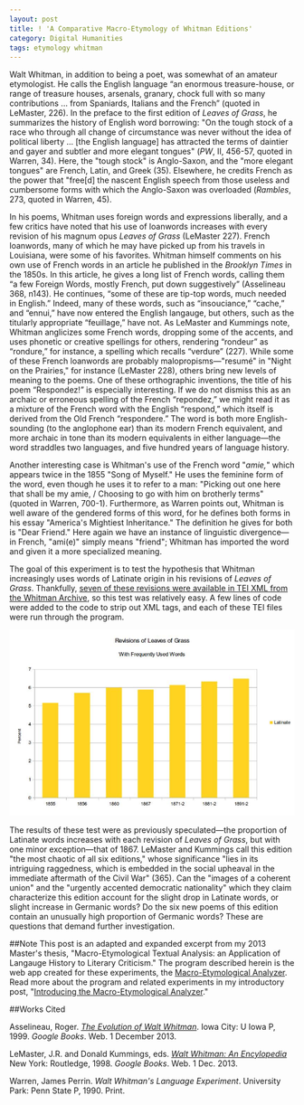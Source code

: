 ```yaml
---
layout: post
title: ! 'A Comparative Macro-Etymology of Whitman Editions' 
category: Digital Humanities
tags: etymology whitman 
---
```


Walt Whitman, in addition to being a poet, was somewhat of an amateur etymologist. He calls the English language “an enormous treasure-house, or range of treasure houses, arsenals, granary, chock full with so many contributions ... from Spaniards, Italians and the French” (quoted in LeMaster, 226). In the preface to the first edition of _Leaves of Grass_, he summarizes the history of English word borrowing: "On the tough stock of a race who through all change of circumstance was never without the idea of political liberty ... [the English language] has attracted the terms of daintier and gayer and subtler and more elegant tongues" (_PW_, II, 456-57, quoted in Warren, 34). Here, the "tough stock" is Anglo-Saxon, and the "more elegant tongues" are French, Latin, and Greek (35). Elsewhere, he credits French as the power that "free[d] the nascent English speech from those useless and cumbersome forms with which the Anglo-Saxon was overloaded (_Rambles_, 273, quoted in Warren, 45). 

In his poems, Whitman uses foreign words and expressions liberally, and a few critics have noted that his use of loanwords increases with every revision of his magnum opus _Leaves of Grass_ (LeMaster 227). French loanwords, many of which he may have picked up from his travels in Louisiana, were some of his favorites. Whitman himself comments on his own use of French words in an article he published in the _Brooklyn Times_ in the 1850s. In this article, he gives a long list of French words, calling them “a few Foreign Words, mostly French, put down suggestively” (Asselineau 368, n143). He continues, “some of these are tip-top words, much needed in English.”  Indeed, many of these words, such as “insouciance,” “cache,” and “ennui,” have now entered the English langauge, but others, such as the titularly appropriate “feuillage,” have not. As LeMaster and Kummings note, Whitman anglicizes some French words, dropping some of the accents, and uses phonetic or creative spellings for others, rendering “rondeur” as “rondure,” for instance, a spelling which recalls “verdure” (227). While some of these French loanwords are probably malopropisms—"resumé" in "Night on the Prairies," for instance (LeMaster 228), others bring new levels of meaning to the poems. 
One of these orthographic inventions, the title of his poem “Respondez!” is especially interesting. If we do not dismiss this as an archaic or erroneous spelling of the French “repondez,” we might read it as a mixture of the French word with the English “respond,” which itself is derived from the Old French “respondere.” The word is both more English-sounding (to the anglophone ear) than its modern French equivalent, and more archaic in tone than its modern equivalents in either language—the word straddles two languages, and five hundred years of language history. 

Another interesting case is Whitman's use of the French word "_amie,_" which appears twice in the 1855 "Song of Myself." He uses the feminine form of the word, even though he uses it to refer to a man: "Picking out one here that shall be my amie, / Choosing to go with him on brotherly terms" (quoted in Warren, 700-1). Furthermore, as Warren points out, Whitman is well aware of the gendered forms of this word, for he defines both forms in his essay "America's Mightiest Inheritance." The definition he gives for both is "Dear Friend." Here again we have an instance of linguistic divergence—in French, "ami(e)" simply means "friend"; Whitman has imported the word and given it a more specialized meaning. 

The goal of this experiment is to test the hypothesis that Whitman increasingly uses words of Latinate origin in his revisions of _Leaves of Grass_. Thankfully, [seven of these revisions were available in TEI XML from the Whitman Archive](http://www.whitmanarchive.org/downloads/index.html), so this test was relatively easy. A few lines of code were added to the code to strip out XML tags, and each of these TEI files were run through the program. 

![Latinate Words in Revisions of Leaves of Grass](/images/macro-etym/whitman-latinate-with.jpg) 

The results of these test were as previously speculated—the proportion of Latinate words increases with each revision of _Leaves of Grass_, but with one minor exception—that of 1867. LeMaster and Kummings call this edition "the most chaotic of all six editions," whose significance "lies in its intriguing raggedness, which is embedded in the social upheaval in the immediate aftermath of the Civil War" (365). Can the "images of a coherent union" and the "urgently accented democratic nationality" which they claim characterize this edition account for the slight drop in Latinate words, or slight increase in Germanic words? Do the six new poems of this edition contain an unusually high proportion of Germanic words? These are questions that demand further investigation. 

##Note
This post is an adapted and expanded excerpt from my 2013 Master's thesis, "Macro-Etymological Textual Analysis: an Application of Langauge History to Literary Criticism." The program described herein is the web app created for these experiments, the [Macro-Etymological Analyzer](http://jonreeve.com/etym). Read more about the program and related experiments in my introductory post, "[Introducing the Macro-Etymological Analyzer](/2013/11/introducing-the-macro-etymological-analyzer/)."   

##Works Cited 

Asselineau, Roger. [_The Evolution of Walt Whitman_](http://books.google.com/books?id=HpNa0DFh1eUC&pg=RA1-PA368). Iowa City: U Iowa P, 1999. _Google Books_. Web. 1 December 2013.  

LeMaster, J.R. and Donald Kummings, eds. [_Walt Whitman: An Encylopedia_](http://books.google.com/books?id=fKJAW8Bn9ukC) New York: Routledge, 1998. _Google Books_. Web. 1 Dec. 2013.   

Warren, James Perrin. _Walt Whitman's Language Experiment_. University Park: Penn State P, 1990. Print. 
